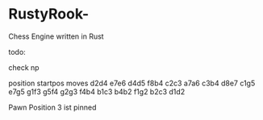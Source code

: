 # RustyRook-
Chess Engine written in Rust


todo: 

check np

position startpos moves d2d4 e7e6 d4d5 f8b4 c2c3 a7a6 c3b4 d8e7 c1g5 e7g5 g1f3 g5f4 g2g3 f4b4 b1c3 b4b2 f1g2 b2c3 d1d2



Pawn Position 3 ist pinned